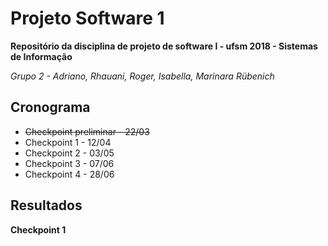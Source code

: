 # Projeto Software 1

**Repositório da disciplina de projeto de software I - ufsm 2018 - Sistemas de Informação**

*Grupo 2 - Adriano, Rhauani, Roger, Isabella, Marinara Rübenich*

## Cronograma
* ~~Checkpoint preliminar	- 22/03~~
* Checkpoint 1 -	12/04
* Checkpoint 2 -	03/05
* Checkpoint 3 -	07/06
* Checkpoint 4 -	28/06


## Resultados

**Checkpoint 1**

